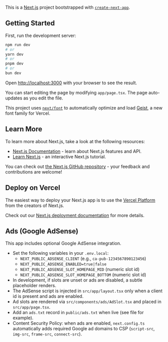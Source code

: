This is a [Next.js](https://nextjs.org) project bootstrapped with [`create-next-app`](https://nextjs.org/docs/app/api-reference/cli/create-next-app).

## Getting Started

First, run the development server:

```bash
npm run dev
# or
yarn dev
# or
pnpm dev
# or
bun dev
```

Open [http://localhost:3000](http://localhost:3000) with your browser to see the result.

You can start editing the page by modifying `app/page.tsx`. The page auto-updates as you edit the file.

This project uses [`next/font`](https://nextjs.org/docs/app/building-your-application/optimizing/fonts) to automatically optimize and load [Geist](https://vercel.com/font), a new font family for Vercel.

## Learn More

To learn more about Next.js, take a look at the following resources:

- [Next.js Documentation](https://nextjs.org/docs) - learn about Next.js features and API.
- [Learn Next.js](https://nextjs.org/learn) - an interactive Next.js tutorial.

You can check out [the Next.js GitHub repository](https://github.com/vercel/next.js) - your feedback and contributions are welcome!

## Deploy on Vercel

The easiest way to deploy your Next.js app is to use the [Vercel Platform](https://vercel.com/new?utm_medium=default-template&filter=next.js&utm_source=create-next-app&utm_campaign=create-next-app-readme) from the creators of Next.js.

Check out our [Next.js deployment documentation](https://nextjs.org/docs/app/building-your-application/deploying) for more details.

## Ads (Google AdSense)

This app includes optional Google AdSense integration.

- Set the following variables in your `.env.local`:
  - `NEXT_PUBLIC_ADSENSE_CLIENT` (e.g., `ca-pub-1234567890123456`)
  - `NEXT_PUBLIC_ADSENSE_ENABLED=true|false`
  - `NEXT_PUBLIC_ADSENSE_SLOT_HOMEPAGE_MID` (numeric slot id)
  - `NEXT_PUBLIC_ADSENSE_SLOT_HOMEPAGE_BOTTOM` (numeric slot id)
- In development, if slots are unset or ads are disabled, a subtle placeholder renders.
- The AdSense script is injected in `src/app/layout.tsx` only when a client id is present and ads are enabled.
- Ad slots are rendered via `src/components/ads/AdSlot.tsx` and placed in `src/app/page.tsx`.
- Add an `ads.txt` record in `public/ads.txt` when live (see file for example).
- Content Security Policy: when ads are enabled, `next.config.ts` automatically adds required Google ad domains to CSP (`script-src`, `img-src`, `frame-src`, `connect-src`).
